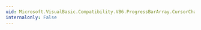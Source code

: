 ```yaml
---
uid: Microsoft.VisualBasic.Compatibility.VB6.ProgressBarArray.CursorChanged
internalonly: False
---
```

